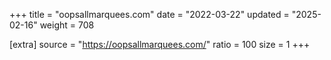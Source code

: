 +++
title = "oopsallmarquees.com"
date = "2022-03-22"
updated = "2025-02-16"
weight = 708

[extra]
source = "https://oopsallmarquees.com/"
ratio = 100
size = 1
+++
